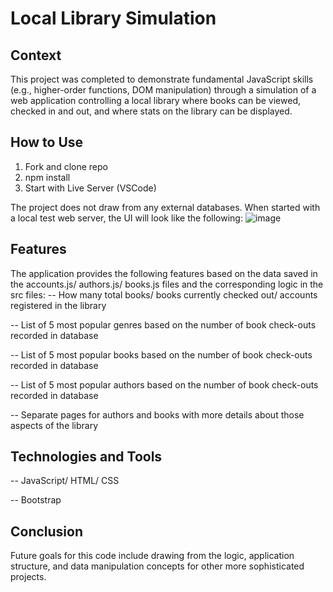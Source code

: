# Local Library Simulation

## Context
This project was completed to demonstrate fundamental JavaScript skills (e.g., higher-order functions, DOM manipulation) through a simulation of a web application controlling a local library where books can be viewed, checked in and out, and where stats on the library can be displayed.

## How to Use
1. Fork and clone repo
2. npm install
3. Start with Live Server (VSCode)

The project does not draw from any external databases. When started with a local test web server, the UI will look like the following:
![image](https://github.com/thomaslesperance/local-library-simulation/assets/144936700/4c8b7714-0424-4a2a-9062-2d4024915260)

## Features
The application provides the following features based on the data saved in the accounts.js/ authors.js/ books.js files and the corresponding logic in the src files:
-- How many total books/ books currently checked out/ accounts registered in the library

-- List of 5 most popular genres based on the number of book check-outs recorded in database

-- List of 5 most popular books based on the number of book check-outs recorded in database

-- List of 5 most popular authors based on the number of book check-outs recorded in database

-- Separate pages for authors and books with more details about those aspects of the library

## Technologies and Tools
-- JavaScript/ HTML/ CSS

-- Bootstrap

## Conclusion
Future goals for this code include drawing from the logic, application structure, and data manipulation concepts for other more sophisticated projects.
